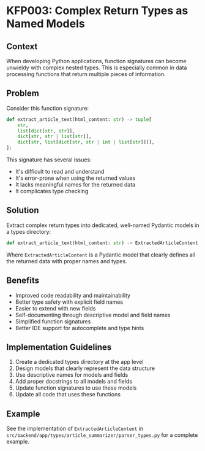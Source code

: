 # KFP003: Complex Return Types as Named Models

## Context
When developing Python applications, function signatures can become unwieldy with complex nested types. This is especially common in data processing functions that return multiple pieces of information.

## Problem
Consider this function signature:

```python
def extract_article_text(html_content: str) -> tuple[
    str,
    list[dict[str, str]],
    dict[str, str | list[str]],
    dict[str, list[dict[str, str | int | list[str]]]],
]:
```

This signature has several issues:
- It's difficult to read and understand
- It's error-prone when using the returned values
- It lacks meaningful names for the returned data
- It complicates type checking

## Solution
Extract complex return types into dedicated, well-named Pydantic models in a types directory:

```python
def extract_article_text(html_content: str) -> ExtractedArticleContent:
```

Where `ExtractedArticleContent` is a Pydantic model that clearly defines all the returned data with proper names and types.

## Benefits
- Improved code readability and maintainability
- Better type safety with explicit field names
- Easier to extend with new fields
- Self-documenting through descriptive model and field names
- Simplified function signatures
- Better IDE support for autocomplete and type hints

## Implementation Guidelines
1. Create a dedicated types directory at the app level
2. Design models that clearly represent the data structure
3. Use descriptive names for models and fields
4. Add proper docstrings to all models and fields
5. Update function signatures to use these models
6. Update all code that uses these functions

## Example
See the implementation of `ExtractedArticleContent` in `src/backend/app/types/article_summarizer/parser_types.py` for a complete example.
